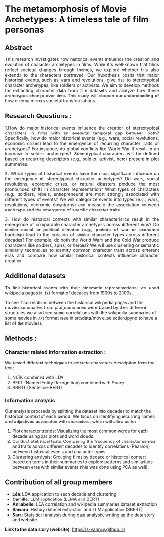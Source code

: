 # The metamorphosis of Movie Archetypes: A timeless tale of film personas

## Abstract
<p style="text-align: justify;">
This research investigates how historical events influence the creation and evolution of character archetypes in films. While it's well-known that films reflect societal changes through themes, we explore whether this also extends to the characters portrayed. Our hypothesis posits that major historical events, such as wars and revolutions, give rise to stereotypical character archetypes, like soldiers or activists. We aim to develop methods for extracting character data from film datasets and analyze how these archetypes change over time. This study will deepen our understanding of how cinema mirrors societal transformations.
</p>

## Research Questions : 
<p style="text-align: justify;">
1.How do major historical events influence the creation of stereotypical characters in films with an evenutal temporal gap between both? Specifically, how do major historical events (e.g., wars, social revolutions, economic crises) lead to the emergence of recurring character traits or archetypes? For instance, do global conflicts like World War II result in an increase in soldier archetypes? Stereotypical characters will be defined based on recurring descriptors (e.g., soldier, activist, hero) present in plot summaries.
</p>

<p style="text-align: justify;">
2. Which types of historical events have the most significant influence on the emergence of stereotypical character archetypes? Do wars, social revolutions, economic crises, or natural disasters produce the most pronounced shifts in character representation? What types of characters (e.g., soldiers, rebels, entrepreneurs) are most strongly associated with different types of events? We will categorize events into types (e.g., wars, revolutions, economic downturns) and measure the association between each type and the emergence of specific character traits.
</p>

<p style="text-align: justify;">
3. How do historical contexts with similar characteristics result in the emergence of comparable character archetypes across different eras? Do similar social or political climates (e.g., periods of war or economic hardship) lead to the creation of similar character types across different decades? For example, do both the World Wars and the Cold War produce characters like soldiers, spies, or heroes? We will use clustering or semantic similarity techniques to identify common character traits across different eras and compare how similar historical contexts influence character creation. 
</p>

## Additional datasets
<p style="text-align: justify;">
To link historical events with their cinematic representations, we used wikipedia pages in .txt format of decades from 1900s to 2000s. 

  
To see if correlations between the historical wikipedia pages and the movies summaries from plot_summaries were biased by their different structures we also tried some correlations with the wikipedia summaries of some movies in .txt format (see in src/data/movie_selection.ipynd to have a list of the movies).
</p>

## Methods : 

### Character related information extraction : 

We tested different techniques to extracte characters description from the text: 
1. NLTK combined with LDA
2. BERT (Named Entity Recognition) combined with Spacy
3. SBERT (Sentence-BERT) 

### Information analysis

Our analysis proceeds by splitting the dataset into decades to match the historical context of each period. We focus on identifying recurring names and adjectives associated with characters, which will allow us to:
1. Plot character trends: Visualizing the most common words for each decade using bar plots and word clouds.
2. Conduct statistical tests: Comparing the frequency of character names and traits across different decades to identify correlations (Pearson) between historical events and character types.
4. Clustering analysis: Grouping films by decade or historical context based on terms in their summaries to explore patterns and similarities between eras with similar events (this was done using PCA as well).

## Contribution of all group members
- **Léa**: LDA application to each decade and clustering
- **Camille**: LLM application (LLMA and BERT)
- **Annabelle**: LDA correlation and wikipedia summaries dataset extraction
- **Samara**: History dataset extraction and LLM application (SBERT)
- **Sara**: Statsitical analysis during data analysis, writing up the data story and website

**Link to the data story (website)**: https://s-vannay.github.io/
